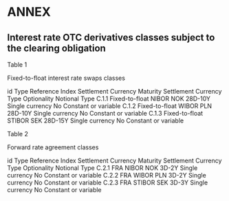 # ANNEX

## Interest rate OTC derivatives classes subject to the clearing obligation

Table 1

Fixed-to-float interest rate swaps classes

id Type Reference Index Settlement Currency Maturity Settlement Currency Type Optionality Notional Type C.1.1 Fixed-to-float NIBOR NOK 28D-10Y Single currency No Constant or variable C.1.2 Fixed-to-float WIBOR PLN 28D-10Y Single currency No Constant or variable C.1.3 Fixed-to-float STIBOR SEK 28D-15Y Single currency No Constant or variable



Table 2

Forward rate agreement classes

id Type Reference Index Settlement Currency Maturity Settlement Currency Type Optionality Notional Type C.2.1 FRA NIBOR NOK 3D-2Y Single currency No Constant or variable C.2.2 FRA WIBOR PLN 3D-2Y Single currency No Constant or variable C.2.3 FRA STIBOR SEK 3D-3Y Single currency No Constant or variable

